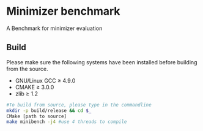 Minimizer benchmark
====

A Benchmark for minimizer evaluation

## Build
Please make sure the following systems have been installed before building from the source.
- GNU/Linux GCC ≥ 4.9.0
- CMAKE ≥ 3.0.0
- zlib ≥ 1.2

```bash
#To build from source, please type in the commandline
mkdir -p build/release && cd $_
CMake [path to source]
make minibench -j4 #use 4 threads to compile
```


